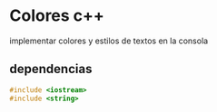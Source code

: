 # Colores c++

  implementar colores y estilos de textos en la consola 
  
  ## dependencias
   ```cpp
   #include <iostream>
   #include <string>
   ```
